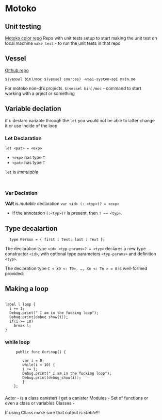 # Motoko

## Unit testing

 [Motoko color repo](https://github.com/ByronBecker/motoko-color) Repo with unit tests setup to start making the unit test on local machine
`make test` - to run the unit tests in that repo

## Vessel

[Github repo](https://github.com/dfinity/vessel)

`$(vessel bin)/moc $(vessel sources) -wasi-system-api main.mo`

For motoko non-dfx projects.
`$(vessel bin)/moc` - command to start working with a prject or something

## Variable declation 

if u declare variable through the `let` you would not be able to latter change it or use incide of the loop

### Let Declaration

`let <pat> = <exp>`
- `<exp>` has type `T`
- `<pat>` has type `T`

`let` is *immutable*

```motoko


```

### Var Declation

**VAR** is *mutable* declaration `var <id> (: <typ>)? = <exp>`

- If the annotation `(:<typ>)?` is present, then `T == <typ>`.
    	
## Type decalartion

`  type Person = { first : Text; last : Text };`

The declaration type `<id> <typ-params>? = <typ>` declares a new type constructor `<id>`, with optional type parameters `<typ-params>` and definition `<typ>`.

The declaration type `C < X0 <: T0>, …​, Xn <: Tn > = U` is well-formed provided:


## Making a loop 

```Motoko

label l loop {
  i += 1;
  Debug.print(" I am in the fucking loop"); 
  Debug.print(debug_show(i));
  if(i >= 10)
    break l;
}
```

### while loop

```Motoko
     public func OurLoop() {

        var i = 0;
        while(i < 10) {
        i += 1;
        Debug.print(" I am in the fucking loop"); 
        Debug.print(debug_show(i));
        }
    };
```

### 

Actor - is a class canister( I get a canister 
Modules -  Set of functions or even a class or variables
Classes  -

If using Cllass make sure that output is  *stable*!!!


